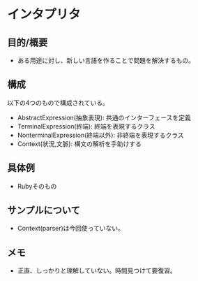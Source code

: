 # インタプリタ
## 目的/概要
* ある用途に対し、新しい言語を作ることで問題を解決するもの。

## 構成
以下の4つのもので構成されている。

* AbstractExpression(抽象表現): 共通のインターフェースを定義
* TerminalExpression(終端): 終端を表現するクラス
* NonterminalExpression(終端以外): 非終端を表現するクラス
* Context(状況,文脈): 構文の解析を手助けする

## 具体例
* Rubyそのもの

## サンプルについて
* Context(parser)は今回使っていない。

## メモ
* 正直、しっかりと理解していない。時間見つけて要復習。